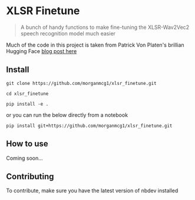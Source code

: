 # XLSR Finetune
> A bunch of handy functions to make fine-tuning the XLSR-Wav2Vec2 speech recognition model much easier


Much of the code in this project is taken from Patrick Von Platen's brillian Hugging Face [blog post here](https://huggingface.co/blog/fine-tune-xlsr-wav2vec2)

## Install

```
git clone https://github.com/morganmcg1/xlsr_finetune.git

cd xlsr_finetune

pip install -e .

```

or you can run the below directly from a notebook

```
pip install git+https://github.com/morganmcg1/xlsr_finetune.git
```

## How to use

Coming soon...

## Contributing

To contribute, make sure you have the latest version of nbdev installed
